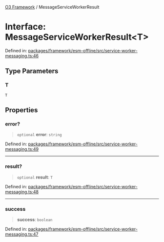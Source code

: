 [O3 Framework](../API.md) / MessageServiceWorkerResult

# Interface: MessageServiceWorkerResult\<T\>

Defined in: [packages/framework/esm-offline/src/service-worker-messaging.ts:46](https://github.com/openmrs/openmrs-esm-core/blob/18d2874f03a33a6ab8295af0e87ac97fdd150718/packages/framework/esm-offline/src/service-worker-messaging.ts#L46)

## Type Parameters

### T

`T`

## Properties

### error?

> `optional` **error**: `string`

Defined in: [packages/framework/esm-offline/src/service-worker-messaging.ts:49](https://github.com/openmrs/openmrs-esm-core/blob/18d2874f03a33a6ab8295af0e87ac97fdd150718/packages/framework/esm-offline/src/service-worker-messaging.ts#L49)

***

### result?

> `optional` **result**: `T`

Defined in: [packages/framework/esm-offline/src/service-worker-messaging.ts:48](https://github.com/openmrs/openmrs-esm-core/blob/18d2874f03a33a6ab8295af0e87ac97fdd150718/packages/framework/esm-offline/src/service-worker-messaging.ts#L48)

***

### success

> **success**: `boolean`

Defined in: [packages/framework/esm-offline/src/service-worker-messaging.ts:47](https://github.com/openmrs/openmrs-esm-core/blob/18d2874f03a33a6ab8295af0e87ac97fdd150718/packages/framework/esm-offline/src/service-worker-messaging.ts#L47)

